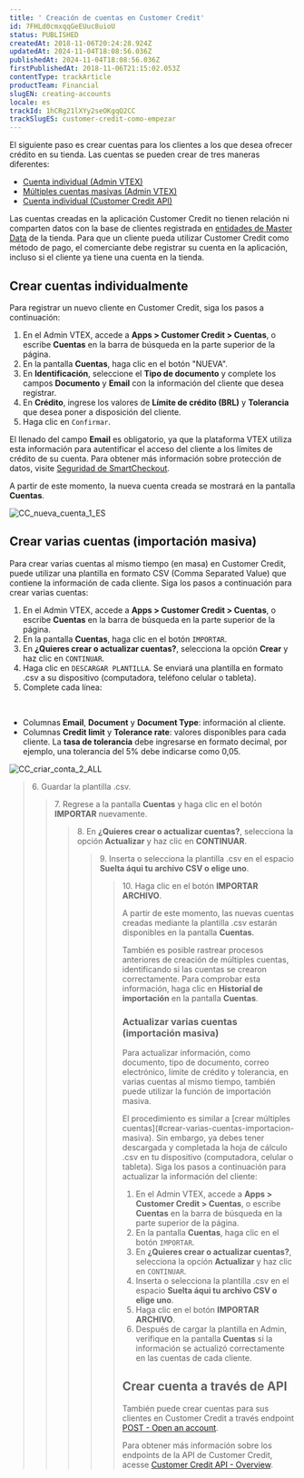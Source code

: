 ```yaml
---
title: ' Creación de cuentas en Customer Credit'
id: 7FHLd0cmxqqGeEUuc8uioU
status: PUBLISHED
createdAt: 2018-11-06T20:24:28.924Z
updatedAt: 2024-11-04T18:08:56.036Z
publishedAt: 2024-11-04T18:08:56.036Z
firstPublishedAt: 2018-11-06T21:15:02.053Z
contentType: trackArticle
productTeam: Financial
slugEN: creating-accounts
locale: es
trackId: 1hCRg21lXYy2seOKgqQ2CC
trackSlugES: customer-credit-como-empezar
---
```


El siguiente paso es crear cuentas para los clientes a los que desea ofrecer crédito en su tienda. Las cuentas se pueden crear de tres maneras diferentes:

- [Cuenta individual (Admin VTEX)](#crear-cuentas-individualmente)
- [Múltiples cuentas masivas (Admin VTEX)](#crear-varias-cuentas-importacion-masiva)
- [Cuenta individual (Customer Credit API)](#crear-cuenta-a-traves-de-api)

<div class="alert alert-info">
Las cuentas creadas en la aplicación Customer Credit no tienen relación ni comparten datos con la base de clientes registrada en <a href="https://help.vtex.com/es/tutorial/master-data--4otjBnR27u4WUIciQsmkAw#entidades-de-datos">entidades de Master Data</a> de la tienda. Para que un cliente pueda utilizar Customer Credit como método de pago, el comerciante debe registrar su cuenta en la aplicación, incluso si el cliente ya tiene una cuenta en la tienda. 
</div>

## Crear cuentas individualmente

Para registrar un nuevo cliente en Customer Credit, siga los pasos a continuación:

1. En el Admin VTEX, accede a __Apps > Customer Credit > Cuentas__, o escribe __Cuentas__ en la barra de búsqueda en la parte superior de la página.
2. En la pantalla __Cuentas__, haga clic en el botón "NUEVA".
3. En __Identificación__, seleccione el __Tipo de documento__ y complete los campos __Documento__ y __Email__ con la información del cliente que desea registrar.
4. En __Crédito__, ingrese los valores de __Límite de crédito (BRL)__ y __Tolerancia__ que desea poner a disposición del cliente.
5. Haga clic en `Confirmar`.

<div class="alert alert-warning">
El llenado del campo <b>Email</b> es obligatorio, ya que la plataforma VTEX utiliza esta información para autentificar el acceso del cliente a los límites de crédito de su cuenta. Para obtener más información sobre protección de datos, visite <a href="https://help.vtex.com/es/tutorial/seguridad-de-smartcheckout--3SrJuuhrqwePUg1rp1exfB">Seguridad de SmartCheckout</a>.
</div>

A partir de este momento, la nueva cuenta creada se mostrará en la pantalla __Cuentas__.

![CC_nueva_cuenta_1_ES](https://images.ctfassets.net/alneenqid6w5/5Kpskv3ba4pSvVpPROQQQf/137feed49de06cbae706252e4d6ef813/CC_nueva_cuenta_1_ES.JPG)

## Crear varias cuentas (importación masiva)

Para crear varias cuentas al mismo tiempo (en masa) en Customer Credit, puede utilizar una plantilla en formato CSV (Comma Separated Value) que contiene la información de cada cliente. Siga los pasos a continuación para crear varias cuentas:

1. En el Admin VTEX, accede a __Apps > Customer Credit > Cuentas__, o escribe __Cuentas__ en la barra de búsqueda en la parte superior de la página.
2. En la pantalla __Cuentas__, haga clic en el botón `IMPORTAR`.
3. En __¿Quieres crear o actualizar cuentas?__, selecciona la opción __Crear__ y haz clic en `CONTINUAR`.
4. Haga clic en `DESCARGAR PLANTILLA`. Se enviará una plantilla en formato .csv a su dispositivo (computadora, teléfono celular o tableta).
5. Complete cada línea:
<br>
<ul>
  <li>Columnas <b>Email</b>, <b>Document</b> y <b>Document Type</b>: información al cliente.</li>
  <li>Columnas <b>Credit limit</b> y <b>Tolerance rate</b>: valores disponibles para cada cliente. La <b>tasa de tolerancia</b> debe ingresarse en formato decimal, por ejemplo, una tolerancia del 5% debe indicarse como 0,05.</li>
</ul>

![CC_criar_conta_2_ALL](https://images.ctfassets.net/alneenqid6w5/2KwguLYrq4sasC46xAIUfV/9b504a53cbf5796f78fafc77c5125e22/CC_criar_conta_2_ALL.JPG)

<blockquote><ui>6. Guardar la plantilla .csv.</ui>

<blockquote><ui>7. Regrese a la pantalla <b>Cuentas</b> y haga clic en el botón <b>IMPORTAR</b> nuevamente.</ui>

<blockquote><ui>8. En <b>¿Quieres crear o actualizar cuentas?</b>, selecciona la opción <b>Actualizar</b> y haz clic en <b>CONTINUAR</b>.</ui>

<blockquote><ui>9. Inserta o selecciona la plantilla .csv en el espacio <b>Suelta áqui tu archivo CSV o elige uno</b>.</ui>

<blockquote><ui>10. Haga clic en el botón <b>IMPORTAR ARCHIVO</b>.</ui>

A partir de este momento, las nuevas cuentas creadas mediante la plantilla .csv estarán disponibles en la pantalla __Cuentas__.

<div class="alert alert-warning">
También es posible rastrear procesos anteriores de creación de múltiples cuentas, identificando si las cuentas se crearon correctamente. Para comprobar esta información, haga clic en <b>Historial de importación</b> en la pantalla <b>Cuentas</b>.
</div>  

### Actualizar varias cuentas (importación masiva)

Para actualizar información, como documento, tipo de documento, correo electrónico, límite de crédito y tolerancia, en varias cuentas al mismo tiempo, también puede utilizar la función de importación masiva.  

El procedimiento es similar a [crear múltiples cuentas](#crear-varias-cuentas-importacion- masiva). Sin embargo, ya debes tener descargada y completada la hoja de cálculo .csv en tu dispositivo (computadora, celular o tableta). Siga los pasos a continuación para actualizar la información del cliente:  

1. En el Admin VTEX, accede a __Apps > Customer Credit > Cuentas__, o escribe __Cuentas__ en la barra de búsqueda en la parte superior de la página.
2. En la pantalla __Cuentas__, haga clic en el botón `IMPORTAR`.
3. En __¿Quieres crear o actualizar cuentas?__, selecciona la opción __Actualizar__ y haz clic en `CONTINUAR`.
4. Inserta o selecciona la plantilla .csv en el espacio __Suelta áqui tu archivo CSV o elige uno__.
5. Haga clic en el botón __IMPORTAR ARCHIVO__.
6. Después de cargar la plantilla en Admin, verifique en la pantalla __Cuentas__ si la información se actualizó correctamente en las cuentas de cada cliente.   

## Crear cuenta a través de API

También puede crear cuentas para sus clientes en Customer Credit a través  endpoint [POST - Open an account](https://developers.vtex.com/docs/api-reference/customer-credit-api#post-/api/creditcontrol/accounts).

Para obtener más información sobre los endpoints de la API de Customer Credit, acesse [Customer Credit API - Overview](https://developers.vtex.com/docs/api-reference/customer-credit-api#overview).
